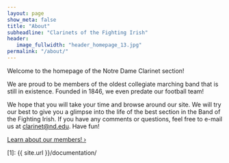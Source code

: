 ```yaml
---
layout: page
show_meta: false
title: "About"
subheadline: "Clarinets of the Fighting Irish"
header:
   image_fullwidth: "header_homepage_13.jpg"
permalink: "/about/"
---
```


Welcome to the homepage of the Notre Dame Clarinet section!

We are proud to be members of the oldest collegiate marching band that is still in existence. Founded in 1846, we even predate our football team! 

We hope that you will take your time and browse around our site. We will try our best to give you a glimpse into the life of the best section in the Band of the Fighting Irish. If you have any comments or questions, feel free to e-mail us at [clarinet@nd.edu](mailto:clarinet@nd.edu). Have fun! 

<a class="radius button small" href="{{ site.url }}/members/">Learn about our members! ›</a>


 [1]: {{ site.url }}/documentation/
